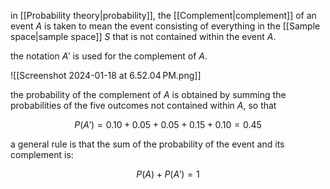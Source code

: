 in [[Probability theory|probability]], the [[Complement|complement]] of an event $A$ is taken to mean the event consisting of everything in the [[Sample space|sample space]] $S$ that is not contained within the event $A$.

the notation $A'$ is used for the complement of $A$.

![[Screenshot 2024-01-18 at 6.52.04 PM.png]]

the probability of the complement of $A$ is obtained by summing the probabilities of the five outcomes not contained within $A$, so that

$$
P(A')=0.10+0.05+0.05+0.15+0.10=0.45
$$

a general rule is that the sum of the probability of the event and its complement is:

$$
P(A)+P(A')=1
$$
